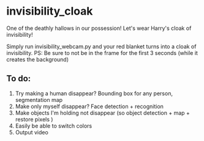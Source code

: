 # invisibility_cloak
One of the deathly hallows in our possession! Let's wear Harry's cloak of invisibility!

Simply run invisibility_webcam.py and your red blanket turns into a cloak of invisibility.
PS: Be sure to not be in the frame for the first 3 seconds (while it creates the background)


## To do:
1. Try making a human disappear? Bounding box for any person, segmentation map
2. Make only myself disappear? Face detection + recognition
3. Make objects I'm holding not disappear (so object detection + map + restore pixels )
4. Easily be able to switch colors
5. Output video 
